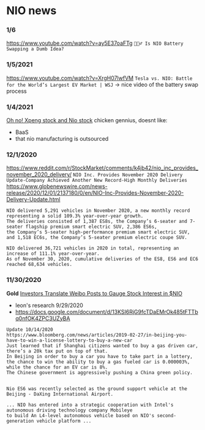 # NIO news


### 1/6
https://www.youtube.com/watch?v=ay5E37oaFTg
`🤷🏻‍♂️ Is NIO Battery Swapping a Dumb Idea?`


### 1/5/2021
https://www.youtube.com/watch?v=XrgH07lwfVM
`Tesla vs. NIO: Battle for the World’s Largest EV Market | WSJ`
-> nice video of the battery swap process


### 1/4/2021
[Oh no! Xpeng stock and Nio stock](https://youtu.be/nho9-54Rlw4?t=162)
chicken gennius, doesnt like:
- BaaS
- that nio manufacturing is outsourced


### 12/1/2020
https://www.reddit.com/r/StockMarket/comments/k4jb42/nio_inc_provides_november_2020_delivery/
`NIO Inc. Provides November 2020 Delivery Update-Company Achieved Another New Record-High Monthly Deliveries`
https://www.globenewswire.com/news-release/2020/12/01/2137180/0/en/NIO-Inc-Provides-November-2020-Delivery-Update.html
```
NIO delivered 5,291 vehicles in November 2020, a new monthly record representing a solid 109.3% year-over-year growth.
The deliveries consisted of 1,387 ES8s, the Company’s 6-seater and 7-seater flagship premium smart electric SUV, 2,386 ES6s,
the Company’s 5-seater high-performance premium smart electric SUV, and 1,518 EC6s, the Company’s 5-seater premium electric coupe SUV.

NIO delivered 36,721 vehicles in 2020 in total, representing an increase of 111.1% year-over-year.
As of November 30, 2020, cumulative deliveries of the ES8, ES6 and EC6 reached 68,634 vehicles.
```

### 11/30/2020
**Gold**
[Investors Translate Weibo Posts to Gauge Stock Interest in $NIO](https://www.youtube.com/watch?v=5SGT-Z1tVKU)
- leon's research 9/29/2020
- https://docs.google.com/document/d/13KSI6RjG9fcTDaEMrOk485tFTTbq0nfOK4ZPC3UZyBA
```
Update 10/14/2020
https://www.bloomberg.com/news/articles/2019-02-27/in-beijing-you-have-to-win-a-license-lottery-to-buy-a-new-car
Just learned that if Shanghai citizens wanted to buy a gas driven car, there’s a 20k tax put on top of that. 
In Beijing in order to buy a car you have to take part in a lottery, the chance to win the ability to buy a gas fueled car is 0.000003%, 
while the chance for an EV car is 8%. 
The Chinese government is aggressively pushing a China green policy.


Nio ES6 was recently selected as the ground support vehicle at the Beijing - DaXing International Airport.

... NIO has entered into a strategic cooperation with Intel's autonomous driving technology company Mobileye
to build An L4-level autonomous vehicle based on NIO's second-generation vehicle platform ...
```
